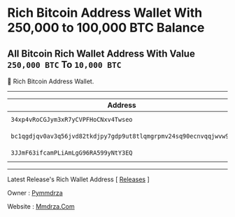 # Rich Bitcoin Address Wallet With 250,000 to 100,000 BTC Balance

## All Bitcoin Rich Wallet Address With Value `250,000 BTC` To `10,000 BTC`


💎 Rich Bitcoin Address Wallet.

---

| Address | Balance | Link |
| --- | --- | --- |
| `34xp4vRoCGJym3xR7yCVPFHoCNxv4Twseo` | `248597.35370836 BTC` | [ 🔎 ](https://btc1.trezor.io/address/34xp4vRoCGJym3xR7yCVPFHoCNxv4Twseo 'check from trezor explorer') |
| `bc1qgdjqv0av3q56jvd82tkdjpy7gdp9ut8tlqmgrpmv24sq90ecnvqqjwvw97` | `178010.08751098 BTC` | [ 🔎 ](https://btc1.trezor.io/address/bc1qgdjqv0av3q56jvd82tkdjpy7gdp9ut8tlqmgrpmv24sq90ecnvqqjwvw97) |
| `3JJmF63ifcamPLiAmLgG96RA599yNtY3EQ` | `127351.05733404 BTC` | [ 🔎 ](https://btc1.trezor.io/address/3JJmF63ifcamPLiAmLgG96RA599yNtY3EQ 'check from trezor explorer') |


---

Latest Release's Rich Wallet Address [ [Releases](https://github.com/Pymmdrza/Rich-Address-Wallet/releases) ]

Owner : [Pymmdrza](https://github.com/Pymmdrza)

Website : [Mmdrza.Com](https://mmdrza.com)

